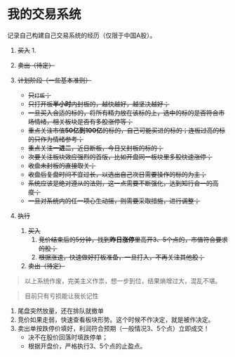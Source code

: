 # 我的交易系统
记录自己构建自己交易系统的经历（仅限于中国A股）。

1. ~~买入~~
    1. 
2. ~~卖出（待定）~~

1. ~~计划阶段（一些基本准则）~~
    - ~~只`打板`；~~
    - ~~只打开板**半小时**内封板的，越快越好，越坚决越好；~~
    - ~~一旦买入合适的标的，将所有精力放在该标的上，选中的标的是否符合市场情绪，相关板块是否有多股涨停等；~~
    - ~~重点关注市值**50亿到100亿**的标的，自己可能买进的标的；连板过高的标的只作为情绪参考；~~
    - ~~重点关注**一进二**，近日断板，今日又封板的标的；~~
    - ~~次要关注板块效应强烈的首版，比如开盘同一板块里多股快速涨停；~~
    - ~~收盘未封板的直接取关；~~
    - ~~收盘后复盘时间不宜过长，以选出自己次日需要操作的标的为主；~~
    - ~~系统应该是绝对遵从的法则，这一点需要不断强化，达到知行合一的高度；~~
    - ~~一旦对系统内的任一项心生动摇，则需要采取措施，进行调整；~~
2. ~~执行~~
    1. ~~买入~~
        1. ~~竞价结束后的5分钟，找到**昨日涨停**里高开3、5个点的，市值符合要求的股；~~
        2. ~~根据涨速，快速做好打板准备，一旦打入，不再关注其他股；~~
    2. ~~卖出（待定）~~

> 以上系统作废，完美主义作祟，想一步到位，结果熵增过大，混乱不堪。


> 目前只有亏损能让我长记性
1. 尾盘突然放量，还在排队就撤单
2. 竞价如果走弱，快速查看板块形势。这个时候不作决定，就是被作决定。
3. 卖出单按跌停价填好，利润符合预期（一般情况3、5个点）立即成交！
    - 决不在股价回落时填跌停单；
    - 根据开盘价，严格执行3、5个点的止盈点。